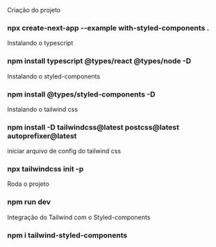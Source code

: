 Criação do projeto
### npx create-next-app --example with-styled-components .

Instalando o typescript
### npm install typescript @types/react @types/node -D

Instalando o styled-components
### npm install @types/styled-components -D

Instalando o tailwind css
### npm install -D tailwindcss@latest postcss@latest autoprefixer@latest

iniciar arquivo de config do tailwind css
### npx tailwindcss init -p

Roda o projeto
### npm run dev

Integração do Tailwind com o Styled-components
### npm i tailwind-styled-components
